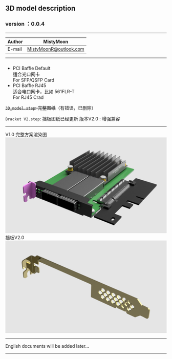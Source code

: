 ## 3D model description

### version ：0.0.4


-----------------------
|Author|MistyMoon|
|---|---
|E-mail|MistyMoonR@outlook.com

-----------------------
### 

- PCI Baffle Default  
  适合光口网卡  
  For SFP/QSFP Card  
- PCI Baffle RJ45  
  适合电口网卡，比如 561FLR-T   
  For RJ45 Crad

~~`3D_model.step`: 完整图纸~~（有错误，已删除）

`Bracket V2.step`: 挡板图纸已经更新 版本V2.0 : 增强兼容

-----------------------
V1.0 完整方案渲染图   
![v1.3.png](./img/v1.3.png)       
挡板V2.0    
![.png](./img/BracketV2.png)


-----------------------
English documents will be added later...

-----------------------

 

